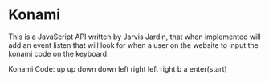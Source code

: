 # Konami

This is a JavaScript API written by Jarvis Jardin, that when implemented will add an event listen that will look for when 
a user on the website to input the konami code on the keyboard. 

Konami Code:
up up down down left right left right b a enter(start)
